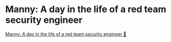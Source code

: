 # Manny: A day in the life of a red team security engineer

[Manny: A day in the life of a red team security engineer 🔗](https://www.coursera.org/learn/cloud-security-risks-identify-and-protect-against-threats/lecture/tmMa0/manny-a-day-in-the-life-of-a-red-team-security-engineer)
